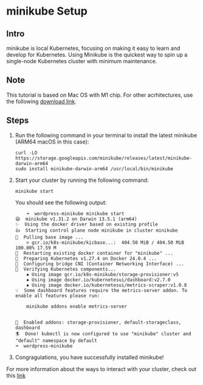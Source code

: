# minikube Setup

## Intro
minikube is local Kubernetes, focusing on making it easy to learn and develop for Kubernetes. Using Minikube is the quickest way to spin up a single-node Kubernetes cluster with minimum maintenance.

## Note

This tutorial is based on Mac OS with M1 chip. For other acrhitectures, use the following [download link](https://minikube.sigs.k8s.io/docs/start/).

## Steps

1. Run the following command in your terminal to install the latest minikube (ARM64 macOS in this case):
    ```
    curl -LO https://storage.googleapis.com/minikube/releases/latest/minikube-darwin-arm64
    sudo install minikube-darwin-arm64 /usr/local/bin/minikube
    ```

2. Start your cluster by running the following command:
    ```
    minikube start
    ```

    You should see the following output:

    ```
        ➜  wordpress-minikube minikube start
    😄  minikube v1.31.2 on Darwin 13.5.1 (arm64)
    ✨  Using the docker driver based on existing profile
    👍  Starting control plane node minikube in cluster minikube
    🚜  Pulling base image ...
        > gcr.io/k8s-minikube/kicbase...:  404.50 MiB / 404.50 MiB  100.00% 17.59 M
    🔄  Restarting existing docker container for "minikube" ...
    🐳  Preparing Kubernetes v1.27.4 on Docker 24.0.4 ...
    🔗  Configuring bridge CNI (Container Networking Interface) ...
    🔎  Verifying Kubernetes components...
        ▪ Using image gcr.io/k8s-minikube/storage-provisioner:v5
        ▪ Using image docker.io/kubernetesui/dashboard:v2.7.0
        ▪ Using image docker.io/kubernetesui/metrics-scraper:v1.0.8
    💡  Some dashboard features require the metrics-server addon. To enable all features please run:

        minikube addons enable metrics-server


    🌟  Enabled addons: storage-provisioner, default-storageclass, dashboard
    🏄  Done! kubectl is now configured to use "minikube" cluster and "default" namespace by default
    ➜  wordpress-minikube
    ```
3. Congragulations, you have successfully installed minikube! 

For more information about the ways to interact with your cluster, check out this [link](https://minikube.sigs.k8s.io/docs/start/)
